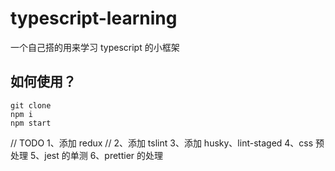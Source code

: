# typescript-learning

一个自己搭的用来学习 typescript 的小框架

## 如何使用？

```
git clone
npm i
npm start
```

// TODO
1、添加 redux
// 2、添加 tslint
3、添加 husky、lint-staged
4、css 预处理
5、jest 的单测
6、prettier 的处理
